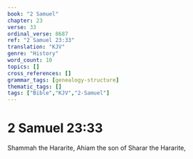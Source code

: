 ```yaml
---
book: "2 Samuel"
chapter: 23
verse: 33
ordinal_verse: 8687
ref: "2 Samuel 23:33"
translation: "KJV"
genre: "History"
word_count: 10
topics: []
cross_references: []
grammar_tags: [genealogy-structure]
thematic_tags: []
tags: ["Bible","KJV","2-Samuel"]
---
```


# 2 Samuel 23:33

Shammah the Hararite, Ahiam the son of Sharar the Hararite,
